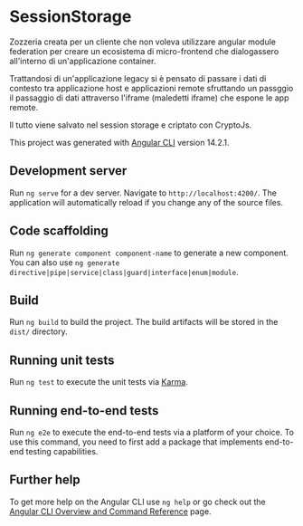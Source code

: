 # SessionStorage

Zozzeria creata per un cliente che non voleva utilizzare angular module federation per creare un ecosistema di micro-frontend che dialogassero all'interno di un'applicazione container.

Trattandosi di un'applicazione legacy si è pensato di passare i dati di contesto tra applicazione host e applicazioni remote sfruttando un passggio il passaggio di dati attraverso l'iframe (maledetti iframe) che espone le app remote.

Il tutto viene salvato nel session storage e criptato con CryptoJs.


This project was generated with [Angular CLI](https://github.com/angular/angular-cli) version 14.2.1.

## Development server

Run `ng serve` for a dev server. Navigate to `http://localhost:4200/`. The application will automatically reload if you change any of the source files.

## Code scaffolding

Run `ng generate component component-name` to generate a new component. You can also use `ng generate directive|pipe|service|class|guard|interface|enum|module`.

## Build

Run `ng build` to build the project. The build artifacts will be stored in the `dist/` directory.

## Running unit tests

Run `ng test` to execute the unit tests via [Karma](https://karma-runner.github.io).

## Running end-to-end tests

Run `ng e2e` to execute the end-to-end tests via a platform of your choice. To use this command, you need to first add a package that implements end-to-end testing capabilities.

## Further help

To get more help on the Angular CLI use `ng help` or go check out the [Angular CLI Overview and Command Reference](https://angular.io/cli) page.
